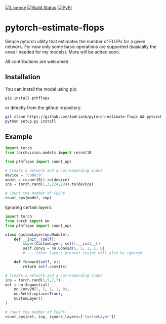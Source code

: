 [![License](https://img.shields.io/badge/License-BSD%203--Clause-blue.svg)](https://opensource.org/licenses/BSD-3-Clause)  [![Build Status](https://travis-ci.com/1adrianb/pytorch-estimate-flops.svg?branch=master)](https://travis-ci.com/1adrianb/pytorch-estimate-flops)
[![PyPI](https://img.shields.io/pypi/v/pthflops.svg?style=flat)](https://pypi.org/project/pthflops/)

# pytorch-estimate-flops

Simple pytorch utility that estimates the number of FLOPs for a given network. For now only some basic operations are supported (basically the ones I needed for my models). More will be added soon.

All contributions are welcomed.

## Installation

You can install the model using pip:

```bash
pip install pthflops
```
or directly from the github repository:
```bash
git clone https://github.com/1adrianb/pytorch-estimate-flops && pytorch-estimate-flops
python setup.py install
```

## Example

```python
import torch
from torchvision.models import resnet18

from pthflops import count_ops

# Create a network and a corresponding input
device = 'cuda:0'
model = resnet18().to(device)
inp = torch.rand(1,3,224,224).to(device)

# Count the number of FLOPs
count_ops(model, inp)
```

Ignoring certain layers:

```python
import torch
from torch import nn
from pthflops import count_ops

class CustomLayer(nn.Module):
    def __init__(self):
        super(CustomLayer, self).__init__()
        self.conv1 = nn.Conv2d(5, 5, 1, 1, 0)
        # ... other layers present inside will also be ignored

    def forward(self, x):
        return self.conv1(x)

# Create a network and a corresponding input
inp = torch.rand(1,5,7,7)
net = nn.Sequential(
    nn.Conv2d(5, 5, 1, 1, 0),
    nn.ReLU(inplace=True),
    CustomLayer()
)

# Count the number of FLOPs
count_ops(net, inp, ignore_layers=['CustomLayer'])

```
